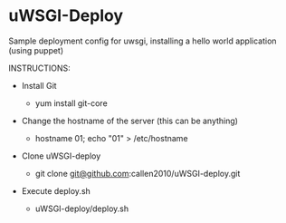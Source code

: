 uWSGI-Deploy
=======================

Sample deployment config for uwsgi, installing a hello world application (using puppet)

INSTRUCTIONS:


   * Install Git

      * yum install git-core

   * Change the hostname of the server (this can be anything)

      * hostname 01; echo "01" > /etc/hostname

   * Clone uWSGI-deploy

      * git clone git@github.com:callen2010/uWSGI-deploy.git

   * Execute deploy.sh

      * uWSGI-deploy/deploy.sh

